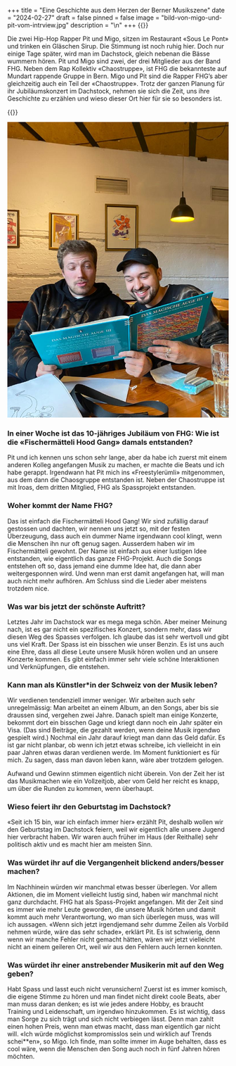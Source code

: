+++
title = "Eine Geschichte aus dem Herzen der Berner Musikszene"
date = "2024-02-27"
draft = false
pinned = false
image = "bild-von-migo-und-pit-vom-intrview.jpg"
description = "\n"
+++
{{<lead>}}

Die zwei Hip-Hop Rapper Pit und Migo, sitzen im Restaurant «Sous Le Pont» und trinken ein Gläschen Sirup. Die Stimmung ist noch ruhig hier. Doch nur einige Tage später, wird man im Dachstock, gleich nebenan die Bässe wummern hören. Pit und Migo sind zwei, der drei Mitglieder aus der Band FHG. Neben dem Rap Kollektiv «Chaostruppe», ist FHG die bekannteste auf Mundart rappende Gruppe in Bern. Migo und Pit sind die Rapper FHG’s aber gleichzeitig auch ein Teil der «Chaostruppe». Trotz der ganzen Planung für ihr Jubiläumskonzert im Dachstock, nehmen sie sich die Zeit, uns ihre Geschichte zu erzählen und wieso dieser Ort hier für sie so besonders ist.

{{</lead>}}

![Pit und Migo aus der Musikgruppe FHG sind fasziniert von einem Buch mit dem Titel "Das Magische Auge" mit optischen Illusionen](bild-von-migo-und-pit-vom-intrview.jpg)

### In einer Woche ist das 10-jähriges Jubiläum von FHG: Wie ist die «Fischermätteli Hood Gang» damals entstanden?

Pit und ich kennen uns schon sehr lange, aber da habe ich zuerst mit einem anderen Kolleg angefangen Musik zu machen, er machte die Beats und ich habe gerappt. Irgendwann hat Pit mich ins «Freestylerümli» mitgenommen, aus dem dann die Chaosgruppe entstanden ist. Neben der Chaostruppe ist mit Iroas, dem dritten Mitglied, FHG als Spassprojekt entstanden. 





### Woher kommt der Name FHG?

Das ist einfach die Fischermätteli Hood Gang! Wir sind zufällig darauf gestossen und dachten, wir nennen uns jetzt so, mit der festen Überzeugung, dass auch ein dummer Name irgendwann cool klingt, wenn die Menschen ihn nur oft genug sagen. Ausserdem haben wir im Fischermätteli gewohnt. Der Name ist einfach aus einer lustigen Idee entstanden, wie eigentlich das ganze FHG-Projekt. Auch die Songs entstehen oft so, dass jemand eine dumme Idee hat, die dann aber weitergesponnen wird. Und wenn man erst damit angefangen hat, will man auch nicht mehr aufhören. Am Schluss sind die Lieder aber meistens trotzdem nice.





### Was war bis jetzt der schönste Auftritt?

Letztes Jahr im Dachstock war es mega mega schön. Aber meiner Meinung nach, ist es gar nicht ein spezifisches Konzert, sondern mehr, dass wir diesen Weg des Spasses verfolgen. Ich glaube das ist sehr wertvoll und gibt uns viel Kraft. Der Spass ist ein bisschen wie unser Benzin. Es ist uns auch eine Ehre, dass all diese Leute unsere Musik hören wollen und an unsere Konzerte kommen. Es gibt einfach immer sehr viele schöne Interaktionen und Verknüpfungen, die entstehen.





### Kann man als Künstler*in der Schweiz von der Musik leben?

Wir verdienen tendenziell immer weniger. Wir arbeiten auch sehr unregelmässig: Man arbeitet an einem Album, an den Songs, aber bis sie draussen sind, vergehen zwei Jahre. Danach spielt man einige Konzerte, bekommt dort ein bisschen Gage und kriegt dann noch ein Jahr später ein Visa. (Das sind Beiträge, die gezahlt werden, wenn deine Musik irgendwo gespielt wird.) Nochmal ein Jahr darauf kriegt man dann das Geld dafür. Es ist gar nicht planbar, ob wenn ich jetzt etwas schreibe, ich vielleicht in ein paar Jahren etwas daran verdienen werde. Im Moment funktioniert es für mich. Zu sagen, dass man davon leben kann, wäre aber trotzdem gelogen.

Aufwand und Gewinn stimmen eigentlich nicht überein. Von der Zeit her ist das Musikmachen wie ein Vollzeitjob, aber vom Geld her reicht es knapp, um über die Runden zu kommen, wenn überhaupt.





### Wieso feiert ihr den Geburtstag im Dachstock?

«Seit ich 15 bin, war ich einfach immer hier» erzählt Pit, deshalb wollen wir den Geburtstag im Dachstock feiern, weil wir eigentlich alle unsere Jugend hier verbracht haben. Wir waren auch früher im Haus (der Reithalle) sehr politisch aktiv und es macht hier am meisten Sinn.





### Was würdet ihr auf die Vergangenheit blickend anders/besser machen?

Im Nachhinein würden wir manchmal etwas besser überlegen. Vor allem Aktionen, die im Moment vielleicht lustig sind, haben wir manchmal nicht ganz durchdacht. FHG hat als Spass-Projekt angefangen. Mit der Zeit sind es immer wie mehr Leute geworden, die unsere Musik hörten und damit kommt auch mehr Verantwortung, wo man sich überlegen muss, was will ich aussagen. «Wenn sich jetzt irgendjemand sehr dumme Zeilen als Vorbild nehmen würde, wäre das sehr schade», erklärt Pit. Es ist schwierig, denn wenn wir manche Fehler nicht gemacht hätten, wären wir jetzt vielleicht nicht an einem geileren Ort, weil wir aus den Fehlern auch lernen konnten.





### Was würdet ihr einer anstrebender Musikerin mit auf den Weg geben?

Habt Spass und lasst euch nicht verunsichern! Zuerst ist es immer komisch, die eigene Stimme zu hören und man findet nicht direkt coole Beats, aber man muss daran denken; es ist wie jedes andere Hobby, es braucht Training und Leidenschaft, um irgendwo hinzukommen. Es ist wichtig, dass man Sorge zu sich trägt und sich nicht verbiegen lässt. Denn man zahlt einen hohen Preis, wenn man etwas macht, dass man eigentlich gar nicht will. «Ich würde möglichst kompromisslos sein und wirklich auf Trends schei\*\*en», so Migo. Ich finde, man sollte immer im Auge behalten, dass es cool wäre, wenn die Menschen den Song auch noch in fünf Jahren hören möchten.